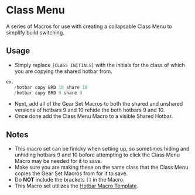 # Class Menu

A series of Macros for use with creating a collapsable Class Menu to simplify build switching.


## Usage

 - Simply replace `[CLASS INITIALS]` with the initials for the class of which you are copying the shared hotbar from.

 ```cs
ex.
    /hotbar copy BRD 10 share 10
    /hotbar copy BRD 9 share 9
 ```
 - Next, add all of the Gear Set Macros to both the shared and unshared versions of hotbars 9 and 10 rehide the both hotbars 9 and 10.
 - Once done add the Class Menu Macro to a visible Shared Hotbar.

## Notes

 - This macro set can be finicky when setting up, so sometimes hiding and unhiding hotbars 9 and 10 before attempting to click the Class Menu Macro may be needed for it to save.
 - Make sure you are making these on the same class that the Class Menu copies the Gear Set Macros from for it to save.
 - Do **NOT** include the brackets `[]` in the Macro.
 - This Macro set utilizes the [Hotbar Macro Template](https://github.com/Discord-Coding-Community/FFXIV-Macros/tree/master/Miscellaneous/Hotbar%20Macro%20Template).
